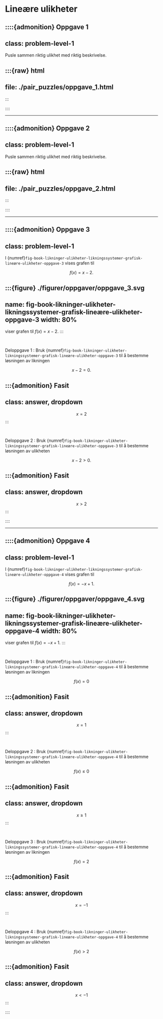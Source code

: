 # Lineære ulikheter

::::{admonition} Oppgave 1
---
class: problem-level-1
---
Pusle sammen riktig ulikhet med riktig beskrivelse.


:::{raw} html
---
file: ./pair_puzzles/oppgave_1.html
---
:::

::::

---

::::{admonition} Oppgave 2
---
class: problem-level-1
---
Pusle sammen riktig ulikhet med riktig beskrivelse.

:::{raw} html
---
file: ./pair_puzzles/oppgave_2.html
---
:::

::::

---


::::{admonition} Oppgave 3
---
class: problem-level-1
---
I {numref}`fig-book-likninger-ulikheter-likningssystemer-grafisk-lineære-ulikheter-oppgave-3` vises grafen til 

$$
f(x) = x - 2.
$$

:::{figure} ./figurer/oppgaver/oppgave_3.svg
---
name: fig-book-likninger-ulikheter-likningssystemer-grafisk-lineære-ulikheter-oppgave-3
width: 80%
---
viser grafen til $f(x) = x - 2$. 
:::

<br>

Deloppgave 1
: Bruk {numref}`fig-book-likninger-ulikheter-likningssystemer-grafisk-lineære-ulikheter-oppgave-3` til å bestemme løsningen av likningen

$$
x - 2 = 0.
$$

:::{admonition} Fasit
---
class: answer, dropdown
---
$$
x = 2
$$
:::

<br>

Deloppgave 2
: Bruk {numref}`fig-book-likninger-ulikheter-likningssystemer-grafisk-lineære-ulikheter-oppgave-3` til å bestemme løsningen av ulikheten

$$
x - 2 > 0.
$$

:::{admonition} Fasit
---
class: answer, dropdown
---
$$
x > 2
$$
:::

::::

---

::::{admonition} Oppgave 4
---
class: problem-level-1
---
I {numref}`fig-book-likninger-ulikheter-likningssystemer-grafisk-lineære-ulikheter-oppgave-4` vises grafen til

$$
f(x) = -x + 1.
$$

:::{figure} ./figurer/oppgaver/oppgave_4.svg
---
name: fig-book-likninger-ulikheter-likningssystemer-grafisk-lineære-ulikheter-oppgave-4
width: 80%
---
viser grafen til $f(x) = -x + 1$.
:::

<br>

Deloppgave 1
: Bruk {numref}`fig-book-likninger-ulikheter-likningssystemer-grafisk-lineære-ulikheter-oppgave-4` til å bestemme løsningen av likningen

$$
f(x) = 0
$$

:::{admonition} Fasit
---
class: answer, dropdown
---
$$
x = 1
$$
:::

<br>

Deloppgave 2
: Bruk {numref}`fig-book-likninger-ulikheter-likningssystemer-grafisk-lineære-ulikheter-oppgave-4` til å bestemme løsningen av ulikheten

$$
f(x) \leq 0
$$

:::{admonition} Fasit
---
class: answer, dropdown
---
$$
x \geq 1
$$
:::

<br>

Deloppgave 3
: Bruk {numref}`fig-book-likninger-ulikheter-likningssystemer-grafisk-lineære-ulikheter-oppgave-4` til å bestemme løsningen av likningen

$$
f(x) = 2
$$

:::{admonition} Fasit
---
class: answer, dropdown
---
$$
x = -1
$$
:::

<br>


Deloppgave 4
: Bruk {numref}`fig-book-likninger-ulikheter-likningssystemer-grafisk-lineære-ulikheter-oppgave-4` til å bestemme løsningen av ulikheten

$$
f(x) > 2
$$

:::{admonition} Fasit
---
class: answer, dropdown
---
$$
x < -1
$$
:::

::::